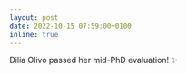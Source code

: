 ```yaml
---
layout: post
date: 2022-10-15 07:59:00+0100
inline: true
---
```


Dilia Olivo passed her mid-PhD evaluation! :sparkles: 
